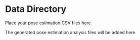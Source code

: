 # Data Directory
Place your pose estimation CSV files here.

The generated pose estimation analysis files will be added here
